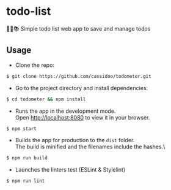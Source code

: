 # todo-list
:notebook::bookmark::books: Simple todo list web app to save and manage todos
## Usage
- Clone the repo:
```bash
$ git clone https://github.com/cassidoo/todometer.git
```
- Go to the project directory and install dependencies:
```bash
$ cd todometer && npm install
```
- Runs the app in the development mode.\
Open [http://localhost:8080](http://localhost:8080) to view it in your browser.
```bash
$ npm start
```
- Builds the app for production to the `dist` folder.\
The build is minified and the filenames include the hashes.\
```bash
$ npm run build
```
- Launches the linters test (ESLint & Stylelint)
```bash
$ npm run lint
```
